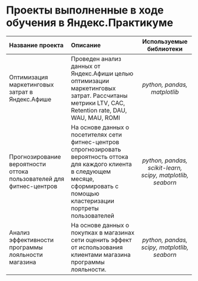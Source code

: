 # Проекты выполненные в ходе обучения в Яндекс.Практикуме


	

| Название проекта      |Описание	 | Используемые библиотеки                  |
| :-------------------- | :--------------------- |:---------------------------:|
|Оптимизация маркетинговых затрат в Яндекс.Афише | Проведен анализ данных от Яндекс.Афиши целью оптимизации маркетинговых затрат. Рассчитаны метрики LTV, CAC, Retention rate, DAU, WAU, MAU, ROMI|*python, pandas, matplotlib*|
|Прогнозирование вероятности оттока пользователей для фитнес-центров | На основе данных о посетителях сети фитнес-центров спрогнозировать вероятность оттока для каждого клиента в следующем месяце, сформировать с помощью кластеризации портреты пользователей| *python, pandas, scikit-learn, scipy, matplotlib, seaborn*|
|Анализ эффективности программы лояльности магазина | На основе данных о покупках в магазинах сети оценить эффект от использования клиентами магазина программы лояльности.|*python, pandas, scipy, matplotlib, seaborn*|
